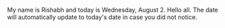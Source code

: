My name is Rishabh and today is Wednesday, August 2. Hello all. The date will automatically update to today's date in case you did not notice.
